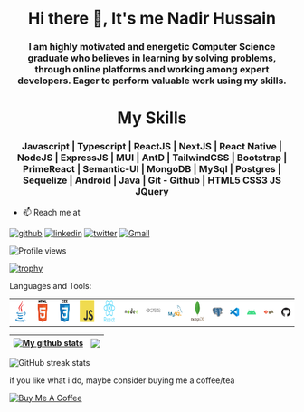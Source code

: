 
<h1 align="center">Hi there 👋, It's me Nadir Hussain</h1>

<h3 align="center"> I am highly motivated and energetic Computer Science graduate who believes in learning by solving problems, through online platforms and working among expert developers. Eager to perform valuable work using my skills. </h3>


<h1 align="center"> My Skills </h1>
<h3 align="center">Javascript | Typescript | ReactJS | NextJS | React Native | NodeJS | ExpressJS | MUI | AntD | TailwindCSS | Bootstrap | PrimeReact | Semantic-UI | MongoDB | MySql | Postgres | Sequelize | Android | Java | Git - Github | HTML5 CSS3 JS JQuery
</h3>



- 📫 Reach me at

[ 
    <img src="https://img.icons8.com/nolan/64/github.png" alt='github' height='40'>](https://github.com/nadirhussainnn)  [<img src="https://img.icons8.com/nolan/64/linkedin.png" alt='linkedin' height='40'>](https://www.linkedin.com/in/nadir-hussain-206b2319b/) [<img src="https://img.icons8.com/nolan/64/twitter.png" alt='twitter' height='40'>](https://twitter.com/Nadir_hussainnn)
[<img src="https://img.icons8.com/color-glass/48/000000/gmail.png" alt='Gmail' height='40'>](https://nadirhussaintumrani@gmail.com/)


![Profile views](https://gpvc.arturio.dev/nadirhussainnn)  

[![trophy](https://github-profile-trophy.vercel.app/?username=nadirhussainnn)](https://github.com/ryo-ma/github-profile-trophy)


Languages and Tools:
<table>
<tbody>
    <tr style="background-color:white">
        <td>
            <a href="https://www.java.com" target="_blank"> 
                <img src="https://raw.githubusercontent.com/devicons/devicon/master/icons/java/java-original.svg" alt="java" width="40" height="40"/> 
            </a>
        </td>
        <td>
            <img src="https://raw.githubusercontent.com/devicons/devicon/master/icons/html5/html5-original-wordmark.svg" alt="html5" width="40" height="40"/>
        </td>
        <td>
            <a href="https://www.w3schools.com/css/" target="_blank"> <img src="https://raw.githubusercontent.com/devicons/devicon/master/icons/css3/css3-original-wordmark.svg" alt="css3" width="40" height="40"/> 
            </a>
        </td>
        <td>
            <a href="https://developer.mozilla.org/en-US/docs/Web/JavaScript" target="_blank"> <img src="https://raw.githubusercontent.com/devicons/devicon/master/icons/javascript/javascript-original.svg" alt="javascript" width="40" height="40"/> </a>
        </td>
        <td>
            <a href="https://reactjs.org/" target="_blank"> <img src="https://raw.githubusercontent.com/devicons/devicon/master/icons/react/react-original-wordmark.svg" alt="react" width="40" height="40"/> </a>
        </td>
        <td>
            <a href="https://nodejs.org" target="_blank"> <img src="https://raw.githubusercontent.com/devicons/devicon/master/icons/nodejs/nodejs-original-wordmark.svg" alt="nodejs" width="40" height="40"/> </a>
        </td>
        <td>
            <a href="https://expressjs.com" target="_blank"> <img src="https://raw.githubusercontent.com/devicons/devicon/master/icons/express/express-original-wordmark.svg" alt="express" width="40" background="red" height="40"/> </a>
        </td>
        <td>
            <a href="https://www.mysql.com/" target="_blank"> <img src="https://raw.githubusercontent.com/devicons/devicon/master/icons/mysql/mysql-original-wordmark.svg" alt="mysql" width="40" height="40"/> </a> 
        </td>
        <td>
            <a href="https://www.mongodb.com/" target="_blank"> <img src="https://raw.githubusercontent.com/devicons/devicon/master/icons/mongodb/mongodb-original-wordmark.svg" alt="mongodb" width="40" height="40"/> </a>
        </td>
        <td>
            <img align="left" alt="PostgreSQL" width="26px" src="https://raw.githubusercontent.com/github/explore/80688e429a7d4ef2fca1e82350fe8e3517d3494d/topics/postgresql/postgresql.png" />
        </td>
        <td>
            <img align="left" alt="Visual Studio Code" width="26px" src="https://raw.githubusercontent.com/github/explore/80688e429a7d4ef2fca1e82350fe8e3517d3494d/topics/visual-studio-code/visual-studio-code.png" />
        </td>
        <td>
            <img align="left" alt="Android" width="26px" src="https://raw.githubusercontent.com/github/explore/80688e429a7d4ef2fca1e82350fe8e3517d3494d/topics/android/android.png" />        
        </td>
        <td>
            <img align="left" alt="Git" width="26px" src="https://raw.githubusercontent.com/github/explore/80688e429a7d4ef2fca1e82350fe8e3517d3494d/topics/git/git.png" />
        </td>
        <td> 
            <img align="left" alt="GitHub" width="26px" src="https://raw.githubusercontent.com/github/explore/78df643247d429f6cc873026c0622819ad797942/topics/github/github.png" />
        </td>    
    </tr>
</tbody>
</table>

| <a href="https://github.com/nadirhussainnn/github-readme-stats"><img align="center" src="https://github-readme-stats.vercel.app/api?username=nadirhussainnn&show_icons=true&include_all_commits=true&theme=dark&hide_border=true" alt="My github stats" /></a> | <a href="https://github.com/nadirhussainnn/github-readme-stats"><img align="center" src="https://github-readme-stats.vercel.app/api/top-langs/?username=nadirhussainnn&layout=compact&theme=dark&hide_border=true" /></a> |
| ------------- | ------------- |


![GitHub streak stats](https://github-readme-streak-stats.herokuapp.com/?user=nadirhussainnn)


if you like what i do, maybe consider buying me a coffee/tea

<a href="https://www.buymeacoffee.com/nadirhussain" target="_blank"><img src="https://cdn.buymeacoffee.com/buttons/v2/default-red.png" alt="Buy Me A Coffee" width="150" ></a>

